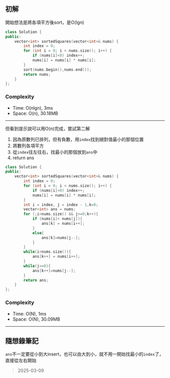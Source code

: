## 初解
開始想法是將各項平方後sort，是O(lgn)

```cpp
class Solution {
public:
    vector<int> sortedSquares(vector<int>& nums) {
        int index = 0;
        for (int i = 0; i < nums.size(); i++) {
            if (nums[i]<0) index++;
            nums[i] = nums[i] * nums[i];
        }
        sort(nums.begin(),nums.end());
        return nums;
    }
};
```

### Complexity
- Time: O(nlgn), 3ms
- Space: O(n), 30.18MB
---

但看到提示說可以用O(n)完成，嘗試第二解
1. 因為原數列已排列，但有負數，用`index`找到絕對值最小的那個位置
2. 將數列各項平方
3. 從`index`往左往右，找最小的那個放到`ans`中
4. return ans

```cpp
class Solution {
public:
    vector<int> sortedSquares(vector<int>& nums) {
        int index = 0;
        for (int i = 0; i < nums.size(); i++) {
            if (nums[i]<0) index++;
            nums[i] = nums[i] * nums[i];
        }
        int i = index, j = index - 1,k=0;
        vector<int> ans = nums;
        for (;i<nums.size() && j>=0;k++){
            if (nums[i]< nums[j]){
                ans[k] = nums[i++];
            }
            else{
                ans[k]=nums[j--];
            }
        }
        while(i<nums.size()){
            ans[k++] = nums[i++];
        }
        while(j>=0){
            ans[k++]=nums[j--];
        }
        return ans;
    }
};
```

### Complexity
- Time: O(N), 1ms
- Space: O(N), 30.09MB

---
## 隨想錄筆記
`ans`不一定要從小到大insert，也可以由大到小，就不用一開始找最小的`index`了，直接從左右開始

> 2025-03-09
